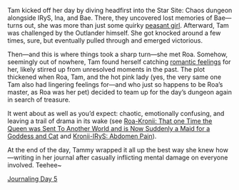 Tam kicked off her day by diving headfirst into the Star Site: Chaos dungeon alongside IRyS, Ina, and Bae. There, they uncovered lost memories of Bae—turns out, she was more than just some quirky [peasant girl](https://www.youtube.com/watch?v=PukMnVXnJMo&t=2307s). Afterward, Tam was challenged by the Outlander himself. She got knocked around a few times, sure, but eventually pulled through and emerged victorious.

Then—and this is where things took a sharp turn—she met Roa. Somehow, seemingly out of nowhere, Tam found herself catching [romantic feelings](https://www.youtube.com/watch?v=PukMnVXnJMo&t=3653s&pp=0gcJCTAAlc8ueATH) for her, likely stirred up from unresolved moments in the past. The plot thickened when Roa, Tam, and the hot pink lady (yes, the very same one Tam also had lingering feelings for—and who just so happens to be Roa’s master, as Roa was her pet) decided to team up for the day’s dungeon again in search of treasure.

It went about as well as you’d expect: chaotic, emotionally confusing, and leaving a trail of drama in its wake (see [Roa-Kronii: That one Time the Queen was Sent To Another World and is Now Suddenly a Maid for a Goddess and Cat](#edge:kronii-raora-top-1-top-2) and [Kronii-IRyS: Abdomen Pain](#edge:irys-kronii-right-2-left-2)).

At the end of the day, Tammy wrapped it all up the best way she knew how—writing in her journal after casually inflicting mental damage on everyone involved. Teehee~

[Journaling Day 5](https://www.youtube.com/live/PukMnVXnJMo?t=15530s)